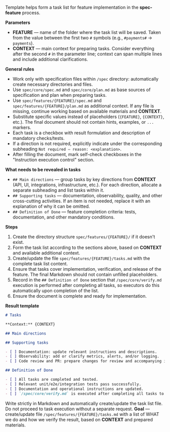 <!-- spec-feature: task list -->

Template helps form a task list for feature implementation in the **spec-feature** process.

**Parameters**

- **FEATURE** — name of the folder where the task list will be saved. Taken from the value between the first two `#` symbols (e.g., `#payments#` → `payments`).
- **CONTEXT** — main context for preparing tasks. Consider everything after the second `#` in the parameter line; context can span multiple lines and include additional clarifications.

**General rules**

- Work only with specification files within `/spec` directory: automatically create necessary directories and files.
- Use `spec/core/spec.md` and `spec/core/plan.md` as base sources of specification and plan when preparing tasks.
- Use `spec/features/{FEATURE}/spec.md` and `spec/features/{FEATURE}/plan.md` as additional context. If any file is missing, continue working based on available materials and **CONTEXT**.
- Substitute specific values instead of placeholders (`{FEATURE}`, `{CONTEXT}`, etc.). The final document should not contain hints, examples, or `...` markers.
- Each task is a checkbox with result formulation and description of mandatory checks/tests.
- If a direction is not required, explicitly indicate under the corresponding subheading `Not required — reason: <explanation>`.
- After filling the document, mark self-check checkboxes in the "Instruction execution control" section.

**What needs to be revealed in tasks**

- `## Main directions` — group tasks by key directions from **CONTEXT** (API, UI, integrations, infrastructure, etc.). For each direction, allocate a separate subheading and list tasks within it.
- `## Supporting tasks` — documentation, observability, quality, and other cross-cutting activities. If an item is not needed, replace it with an explanation of why it can be omitted.
- `## Definition of Done` — feature completion criteria: tests, documentation, and other mandatory conditions.

**Steps**

1. Create the directory structure `spec/features/{FEATURE}/` if it doesn't exist.
2. Form the task list according to the sections above, based on **CONTEXT** and available additional context.
3. Create/update the file `spec/features/{FEATURE}/tasks.md` with the complete task list content.
4. Ensure that tasks cover implementation, verification, and release of the feature. The final Markdown should not contain unfilled placeholders.
5. Record in the `## Definition of Done` section that `/spec/core/verify.md` execution is performed after completing all tasks, so executors do this automatically upon completion of the list.
6. Ensure the document is complete and ready for implementation.

**Result template**

```md
# Tasks

**Context:** {CONTEXT}

## Main directions

## Supporting tasks

- [ ] Documentation: update relevant instructions and descriptions.
- [ ] Observability: add or clarify metrics, alerts, and/or logging.
- [ ] Code review and PR: prepare changes for review and accompanying information.

## Definition of Done

- [ ] All tasks are completed and tested.
- [ ] Relevant unit/e2e/integration tests pass successfully.
- [ ] Documentation and operational instructions are updated.
- [ ] `/spec/core/verify.md` is executed after completing all tasks to verify the task list.

```

Write strictly in Markdown and automatically create/update the task list file. Do not proceed to task execution without a separate request. **Goal** — create/update file `/spec/features/{FEATURE}/tasks.md` with a list of WHAT we do and how we verify the result, based on **CONTEXT** and prepared materials.
